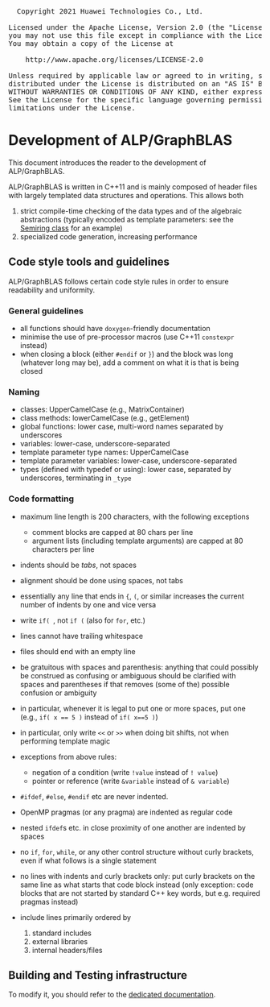 
<pre>
  Copyright 2021 Huawei Technologies Co., Ltd.

Licensed under the Apache License, Version 2.0 (the "License");
you may not use this file except in compliance with the License.
You may obtain a copy of the License at

    http://www.apache.org/licenses/LICENSE-2.0

Unless required by applicable law or agreed to in writing, software
distributed under the License is distributed on an "AS IS" BASIS,
WITHOUT WARRANTIES OR CONDITIONS OF ANY KIND, either express or implied.
See the License for the specific language governing permissions and
limitations under the License.
</pre>

# Development of ALP/GraphBLAS

This document introduces the reader to the development of ALP/GraphBLAS.

ALP/GraphBLAS is written in C++11 and is mainly composed of header files with
largely templated data structures and operations. This allows both

1. strict compile-time checking of the data types and of the algebraic
abstractions (typically encoded as template parameters: see the
[Semiring class](include/graphblas/semiring.hpp) for an example)
2. specialized code generation, increasing performance

## Code style tools and guidelines
ALP/GraphBLAS follows certain code style rules in order to ensure readability
and uniformity.

### General guidelines

* all functions should have `doxygen`-friendly documentation
* minimise the use of pre-processor macros (use C++11 `constexpr` instead)
* when closing a block (either `#endif` or `}`) and the block was long (whatever
long may be), add a comment on what it is that is being closed

### Naming
* classes: UpperCamelCase (e.g., MatrixContainer)
* class methods: lowerCamelCase (e.g., getElement)
* global functions: lower case, multi-word names separated by underscores
* variables: lower-case, underscore-separated
* template parameter type names: UpperCamelCase
* template parameter variables: lower-case, underscore-separated
* types (defined with typedef or using): lower case, separated by underscores,
terminating in `_type`


### Code formatting
* maximum line length is 200 characters, with the following exceptions
  * comment blocks are capped at 80 chars per line
  * argument lists (including template arguments) are capped at 80 characters per line


* indents should be *tabs*, not spaces
* alignment should be done using spaces, not tabs
* essentially any line that ends in `{`, `(`, or similar increases the
current number of indents by one and vice versa
* write `if( `, not `if (` (also for `for`, etc.)
* lines cannot have trailing whitespace
* files should end with an empty line

* be gratuitous with spaces and parenthesis: anything that could possibly be
construed as confusing or ambiguous should be clarified with spaces and
parentheses if that removes (some of the) possible confusion or ambiguity
* in particular, whenever it is legal to put one or more spaces, put one
(e.g., `if( x == 5 )` instead of `if( x==5 )`)
* in particular, only write `<<` or `>>` when doing bit shifts, not when
performing template magic
* exceptions from above rules:
  * negation of a condition (write `!value` instead of `! value`)
  * pointer or reference (write `&variable` instead of `& variable`)

* `#ifdef`, `#else`, `#endif` etc are never indented.
* OpenMP pragmas (or any pragma) are indented as regular code
* nested `ifdef`s etc. in close proximity of one another are indented by spaces

* no `if`, `for`, `while`, or any other control structure without curly
brackets, even if what follows is a single statement

- no lines with indents and curly brackets only: put curly brackets on the
same line as what starts that code block instead (only exception: code blocks
that are not started by standard C++ key words, but e.g. required pragmas
instead)

- include lines primarily ordered by
  1. standard includes
  2. external libraries
  3. internal headers/files


## Building and Testing infrastructure

To modify it, you should refer to the
[dedicated documentation](Build_and_test_infra.md).
